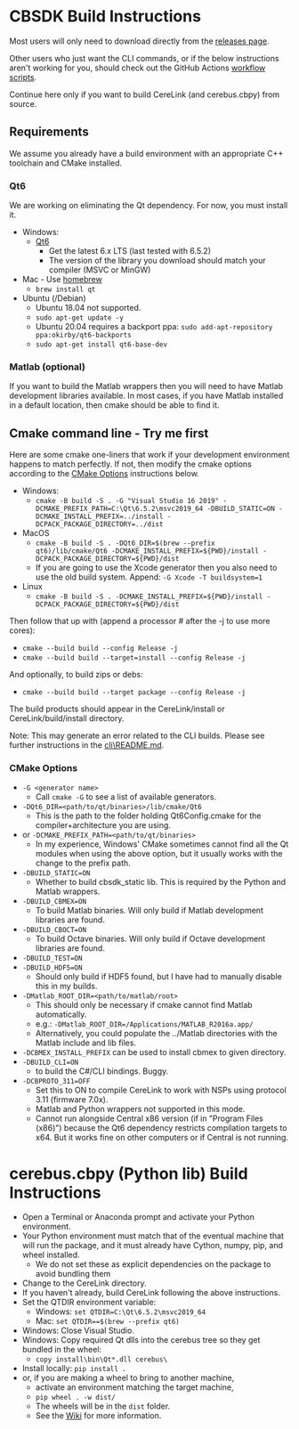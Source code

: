 # CBSDK Build Instructions

Most users will only need to download directly from the [releases page](https://github.com/CerebusOSS/CereLink/releases).

Other users who just want the CLI commands, or if the below instructions aren't working for you, should check out the GitHub Actions [workflow scripts](https://github.com/CerebusOSS/CereLink/blob/master/.github/workflows/build_cbsdk.yml).

Continue here only if you want to build CereLink (and cerebus.cbpy) from source.

## Requirements

We assume you already have a build environment with an appropriate C++ toolchain and CMake installed.

### Qt6

We are working on eliminating the Qt dependency. For now, you must install it.

* Windows:
  * [Qt6](https://www.qt.io/download-open-source/)
    * Get the latest 6.x LTS (last tested with 6.5.2)
    * The version of the library you download should match your compiler (MSVC or MinGW)
* Mac - Use [homebrew](https://brew.sh/)
  * `brew install qt`
* Ubuntu (/Debian)
  * Ubuntu 18.04 not supported.
  * `sudo apt-get update -y` 
  * Ubuntu 20.04 requires a backport ppa: `sudo add-apt-repository ppa:okirby/qt6-backports`
  * `sudo apt-get install qt6-base-dev`

### Matlab (optional)

If you want to build the Matlab wrappers then you will need to have Matlab development libraries available. In most cases, if you have Matlab installed in a default location, then cmake should be able to find it.

## Cmake command line - Try me first

Here are some cmake one-liners that work if your development environment happens to match perfectly. If not, then modify the cmake options according to the [CMake Options](#cmake-options) instructions below.

* Windows:
    * `cmake -B build -S . -G "Visual Studio 16 2019" -DCMAKE_PREFIX_PATH=C:\Qt\6.5.2\msvc2019_64 -DBUILD_STATIC=ON -DCMAKE_INSTALL_PREFIX=../install -DCPACK_PACKAGE_DIRECTORY=../dist`
* MacOS
    * `cmake -B build -S . -DQt6_DIR=$(brew --prefix qt6)/lib/cmake/Qt6 -DCMAKE_INSTALL_PREFIX=${PWD}/install -DCPACK_PACKAGE_DIRECTORY=${PWD}/dist`
    * If you are going to use the Xcode generator then you also need to use the old build system. Append: `-G Xcode -T buildsystem=1`
* Linux
    * `cmake -B build -S . -DCMAKE_INSTALL_PREFIX=${PWD}/install -DCPACK_PACKAGE_DIRECTORY=${PWD}/dist`

Then follow that up with (append a processor # after the -j to use more cores):
* `cmake --build build --config Release -j`
* `cmake --build build --target=install --config Release -j`

And optionally, to build zips or debs:
* `cmake --build build --target package --config Release -j`

The build products should appear in the CereLink/install or CereLink/build/install directory.

Note: This may generate an error related to the CLI builds. Please see further instructions in the [cli\README.md](./cli/README.md).

### CMake Options

* `-G <generator name>`
    * Call `cmake -G` to see a list of available generators.
* `-DQt6_DIR=<path/to/qt/binaries>/lib/cmake/Qt6`
    * This is the path to the folder holding Qt6Config.cmake for the compiler+architecture you are using.
* or `-DCMAKE_PREFIX_PATH=<path/to/qt/binaries>`
    * In my experience, Windows' CMake sometimes cannot find all the Qt modules when using the above option, but it usually works with the change to the prefix path.
* `-DBUILD_STATIC=ON`
    * Whether to build cbsdk_static lib. This is required by the Python and Matlab wrappers.
* `-DBUILD_CBMEX=ON`
    * To build Matlab binaries. Will only build if Matlab development libraries are found.
* `-DBUILD_CBOCT=ON`
    * To build Octave binaries. Will only build if Octave development libraries are found.
* `-DBUILD_TEST=ON`
* `-DBUILD_HDF5=ON`
    * Should only build if HDF5 found, but I have had to manually disable this in my builds.
* `-DMatlab_ROOT_DIR=<path/to/matlab/root>`
    * This should only be necessary if cmake cannot find Matlab automatically.
    * e.g.: `-DMatlab_ROOT_DIR=/Applications/MATLAB_R2016a.app/`
    * Alternatively, you could populate the ../Matlab directories with the Matlab include and lib files.
* `-DCBMEX_INSTALL_PREFIX` can be used to install cbmex to given directory.
* `-DBUILD_CLI=ON`
    * to build the C#/CLI bindings. Buggy.
* `-DCBPROTO_311=OFF`
    * Set this to ON to compile CereLink to work with NSPs using protocol 3.11 (firmware 7.0x).
    * Matlab and Python wrappers not supported in this mode.
    * Cannot run alongside Central x86 version (if in "Program Files (x86)") because the Qt6 dependency restricts compilation targets to x64. But it works fine on other computers or if Central is not running.

# cerebus.cbpy (Python lib) Build Instructions

* Open a Terminal or Anaconda prompt and activate your Python environment.
* Your Python environment must match that of the eventual machine that will run the package, and it must already have Cython, numpy, pip, and wheel installed.
  * We do not set these as explicit dependencies on the package to avoid bundling them 
* Change to the CereLink directory.
* If you haven't already, build CereLink following the above instructions.
* Set the QTDIR environment variable:
  * Windows: `set QTDIR=C:\Qt\6.5.2\msvc2019_64`
  * Mac: `set QTDIR==$(brew --prefix qt6)`
* Windows: Close Visual Studio.
* Windows: Copy required Qt dlls into the cerebus tree so they get bundled in the wheel:
  * `copy install\bin\Qt*.dll cerebus\`
* Install locally: `pip install .`
* or, if you are making a wheel to bring to another machine,
  * activate an environment matching the target machine,
  * `pip wheel . -w dist/`
  * The wheels will be in the `dist` folder.
  * See the [Wiki](https://github.com/CerebusOSS/CereLink/wiki/cerebus.cbpy) for more information.
